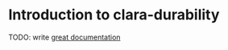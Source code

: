 # Introduction to clara-durability

TODO: write [great documentation](http://jacobian.org/writing/what-to-write/)
